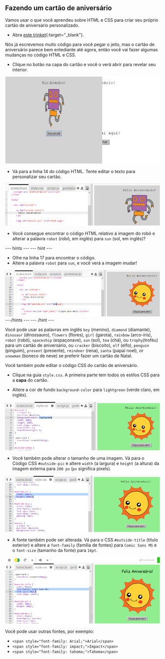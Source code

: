 ## Fazendo um cartão de aniversário

Vamos usar o que você aprendeu sobre HTML e CSS para criar seu próprio cartão de aniversário personalizado.

+ Abra [este trinket](http://jumpto.cc/web-card){:target="_blank"}.

Nós já escrevemos muito código para você pegar o jeito, mas o cartão de aniversário parece bem entediante até agora, então você vai fazer algumas mudanças no código HTML e CSS.

+ Clique no botão na capa do cartão e você o verá abrir para revelar seu interior.

![screenshot](images/birthday-click.png)

+ Vá para a linha 14 do código HTML. Tente editar o texto para personalizar seu cartão.

![screenshot](images/birthday-card-html.png)

+ Você consegue encontrar o código HTML relativo à imagem do robô e alterar a palavra `robot` (robô, em inglês) para `sun` (sol, em inglês)?

--- hints ---
 --- hint ---

+ Olhe na linha 17 para encontrar o código.
+ Altere a palavra `robot` para `sun`, e você verá a imagem mudar!

![screenshot](images/birthday-card-sun.png) ---/hints ---
--- /hint ---


Você pode usar as palavras em inglês `boy` (menino), `diamond` (diamante), `dinosaur` (dinossauro), `flowers` (flores), `girl` (garota), `rainbow` (arco-íris), `robot` (robô), `spaceship` (espaçonave), `sun` (sol), `tea` (chá), ou `trophy`(troféu) para um cartão de aniversário, ou `cracker` (biscoito), `elf` (elfo), `penguin` (pinguim), `present` (presente), `reindeer` (rena), `santa` (papai noel), or `snowman` (boneco de neve) se preferir fazer um cartão de Natal.

Você também pode editar o código CSS do cartão de aniversário.

+ Clique na guia `style.css`. A primeira parte tem todos os estilos CSS para a **capa** do cartão.

+ Altere a cor de fundo `background-color` para `lightgreen` (verde claro, em inglês).

![screenshot](images/birthday-card-outside.png)

+ Você também pode alterar o tamanho de uma imagem. Vá para o Código CSS `#outside-pic` e altere `width` (a largura) e `height` (a altura) da imagem externa para `200 px` (`px` significa pixels).

![screenshot](images/birthday-card-size.png)

+ A fonte também pode ser alterada. Vá para o CSS `#outside-title` (título exterior) e altere a `font-family` (família de fontes) para `Comic Sans MS` e o `font-size` (tamanho da fonte) para `16pt`.

![screenshot](images/birthday-card-font.png)

Você pode usar outras fontes, por exemplo:

+ `<span style="font-family: Arial;">Arial</span>`
+ `<span style="font-family: impact;">Impact</span>`
+ `<span style="font-family: tahoma;">Tahoma</span>`